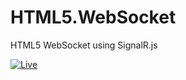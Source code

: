 HTML5.WebSocket
===============

HTML5 WebSocket using SignalR.js 

[![Live](http://websocket.supermobile.dk/content/websockets-logo.png)](http://WebSocket.supermobile.dk)
